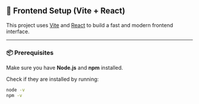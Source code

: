 ## 🚀 Frontend Setup (Vite + React)

This project uses [Vite](https://vitejs.dev/) and [React](https://reactjs.org/) to build a fast and modern frontend interface.

---

### 📦 Prerequisites

Make sure you have **Node.js** and **npm** installed.

Check if they are installed by running:

```bash
node -v
npm -v
